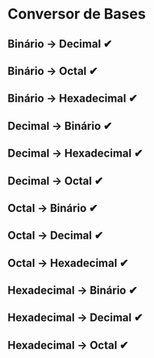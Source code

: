 # Conversor de Bases
## Binário → Decimal ✔
## Binário → Octal ✔
## Binário → Hexadecimal ✔
## Decimal → Binário ✔
## Decimal → Hexadecimal ✔
## Decimal → Octal ✔
## Octal → Binário ✔
## Octal → Decimal ✔
## Octal → Hexadecimal ✔
## Hexadecimal → Binário ✔
## Hexadecimal → Decimal ✔
## Hexadecimal → Octal ✔
